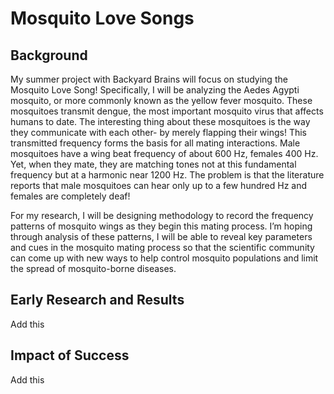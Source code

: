 # Mosquito Love Songs

## Background 

My summer project with Backyard Brains will focus on studying the Mosquito Love Song! Specifically, I will be analyzing the Aedes Agypti mosquito, or more commonly known as the yellow fever mosquito. These mosquitoes transmit dengue, the most important mosquito virus that affects humans to date. The interesting thing about these mosquitoes is the way they communicate with each other- by merely flapping their wings! This transmitted frequency forms the basis for all mating interactions. Male mosquitoes have a wing beat frequency of about 600 Hz, females 400 Hz. Yet, when they mate, they are matching tones not at this fundamental frequency but at a harmonic near 1200 Hz. The problem is that the literature reports that male mosquitoes can hear only up to a few hundred Hz and females are completely deaf! 

For my research, I will be designing methodology to record the frequency patterns of mosquito wings as they begin this mating process. I’m hoping through analysis of these patterns, I will be able to reveal key parameters and cues in the mosquito mating process so that the scientific community can come up with new ways to help control mosquito populations and limit the spread of mosquito-borne diseases.

## Early Research and Results

Add this

## Impact of Success 

Add this
